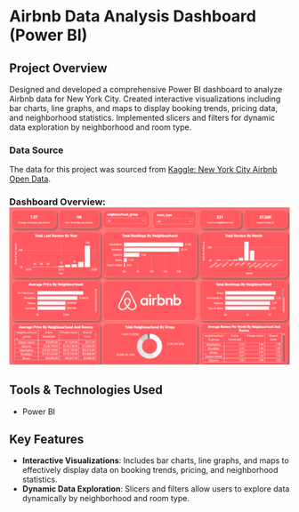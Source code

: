 # Airbnb Data Analysis Dashboard (Power BI)

## Project Overview
Designed and developed a comprehensive Power BI dashboard to analyze Airbnb data for New York City. Created interactive visualizations including bar charts, line graphs, and maps to display booking trends, pricing data, and neighborhood statistics. Implemented slicers and filters for dynamic data exploration by neighborhood and room type.
### Data Source
The data for this project was sourced from [Kaggle: New York City Airbnb Open Data](https://www.kaggle.com/datasets/dgomonov/new-york-city-airbnb-open-data).
### Dashboard Overview: ![Dashboard Overview](images/AirBnb_Dashboard.png)
## Tools & Technologies Used
- Power BI

## Key Features
- **Interactive Visualizations**: Includes bar charts, line graphs, and maps to effectively display data on booking trends, pricing, and neighborhood statistics.
- **Dynamic Data Exploration**: Slicers and filters allow users to explore data dynamically by neighborhood and room type.



